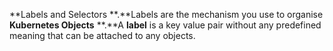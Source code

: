 **Labels and Selectors
**.**Labels are the mechanism you use to organise **Kubernetes Objects**
**.**A **label** is a key value pair without any predefined meaning that can be attached to any objects.


